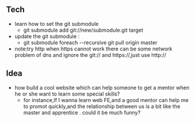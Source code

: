 ## Tech ##
- learn how to set the git submodule
    + git submodule add git://new/submodule.git target
- update the git submodule :
	- git submodule foreach --recursive git pull origin master
- note:try http when https cannot work 
    there can be some network problem of dns and ignore the git:// and https://,just use http://

## Idea ##
- how build a cool website which can help someone to get a mentor when he or she want to learn some special skills?
    + for instance,If I wanna learn web FE,and a good mentor can help me to promot quickly,and the relationship between us is a bit like the master and apprentice . could it be much funny?